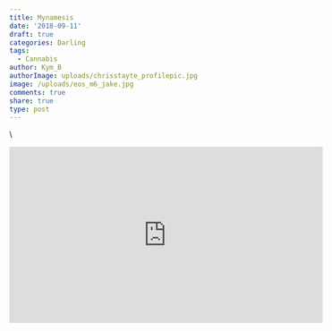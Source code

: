 ```yaml
---
title: Mynamesis
date: '2018-09-11'
draft: true
categories: Darling
tags:
  - Cannabis
author: Kym_B
authorImage: uploads/chrisstayte_profilepic.jpg
image: /uploads/eos_m6_jake.jpg
comments: true
share: true
type: post
---
```

\
<iframe width="560" height="315" src="https://www.youtube.com/embed/z7V_uq8Xeho" frameborder="0" allow="autoplay; encrypted-media" allowfullscreen></iframe>
